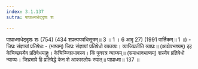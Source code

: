```yaml
---
index: 3.1.137
sutra: पाघ्राध्माधेट्दृशः शः

---
```

 पाघ्राध्माधेट्दृशः शः (754) (434 शप्रत्ययवधिसूत्रम्॥ 3 । 1 । 6 आदृ 27) (1991 वार्तिकम्॥ 1 ॥) - जिघ्रः संज्ञायां प्रतिषेधः - (भाष्यम्) जिघ्रः संज्ञायां प्रतिषेधो वक्तव्यः। व्याजिघ्रतीति व्याघ्रः॥ (आक्षेपभाष्यम्) इह केचिच्छस्यैव प्रतिषेधमाहुः। केचिज्जिघ्रभावस्य। किं पुनरत्र न्याय्यम्॥ (समाधानभाष्यम्) शस्यैव प्रतिषेधो न्याय्यः। जिघ्रभावे हि प्रतिषेद्धे केन शे आकारलोपः स्यात्॥ पाघ्राध्मा॥ 137 ॥ 